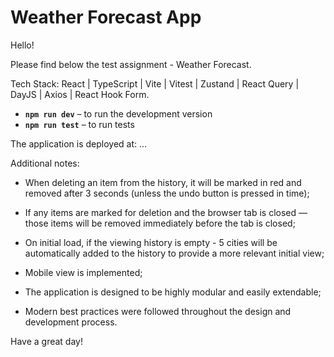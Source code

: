 # Weather Forecast App

Hello!

Please find below the test assignment - Weather Forecast.

Tech Stack: React | TypeScript | Vite | Vitest | Zustand | React Query | DayJS | Axios | React Hook Form.

- **`npm run dev`** – to run the development version
- **`npm run test`** – to run tests

The application is deployed at: ...

Additional notes:

- When deleting an item from the history, it will be marked in red and removed after 3 seconds (unless the undo button is pressed in time);

- If any items are marked for deletion and the browser tab is closed — those items will be removed immediately before the tab is closed;
- On initial load, if the viewing history is empty - 5 cities will be automatically added to the history to provide a more relevant initial view;
- Mobile view is implemented;
- The application is designed to be highly modular and easily extendable;
- Modern best practices were followed throughout the design and development process.

Have a great day!

